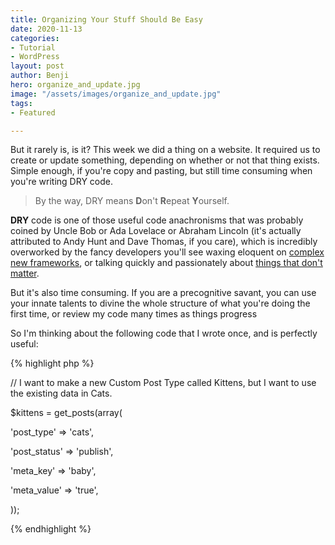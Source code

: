 ```yaml
---
title: Organizing Your Stuff Should Be Easy
date: 2020-11-13
categories:
- Tutorial
- WordPress
layout: post
author: Benji
hero: organize_and_update.jpg
image: "/assets/images/organize_and_update.jpg"
tags:
- Featured

---
```

But it rarely is, is it? This week we did a thing on a website. It required us to create or update something, depending on whether or not that thing exists. Simple enough, if you're copy and pasting, but still time consuming when you're writing DRY code.

> By the way, DRY means **D**on't **R**epeat **Y**ourself.

**DRY** code is one of those useful code anachronisms that was probably coined by Uncle Bob or Ada Lovelace or Abraham Lincoln (it's actually attributed to Andy Hunt and Dave Thomas, if you care), which is incredibly overworked by the fancy developers you'll see waxing eloquent on [complex new frameworks](https://www.youtube.com/watch?v=G6qOvbLngVs), or talking quickly and passionately about [things that don't matter](https://youtu.be/qGdYVslWJdQ?t=906).

But it's also time consuming. If you are a precognitive savant, you can use your innate talents to divine the whole structure of what you're doing the first time, or review my code many times as things progress

So I'm thinking about the following code that I wrote once, and is perfectly useful:

{% highlight php %}

// I want to make a new Custom Post Type called Kittens, but I want to use the existing data in Cats.

$kittens = get_posts(array(

  'post_type'   => 'cats',

  'post_status' => 'publish',

  'meta_key'    => 'baby',

  'meta_value'  => 'true',

));

{% endhighlight %}